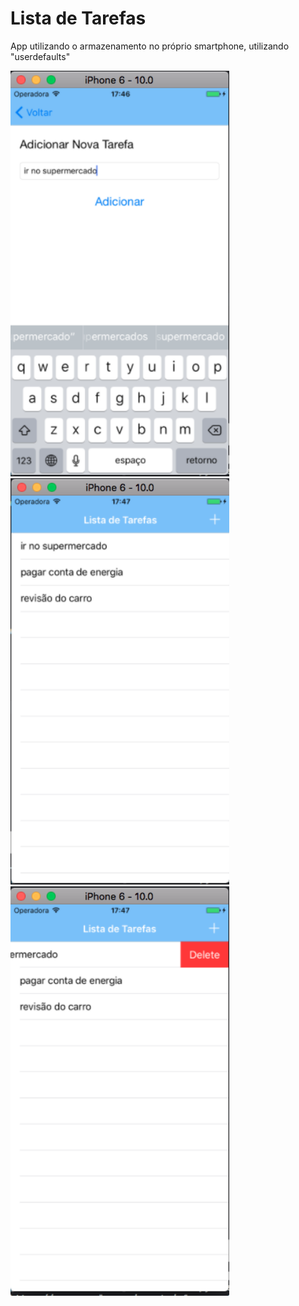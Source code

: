 # Lista de Tarefas

App utilizando o armazenamento no próprio smartphone, utilizando "userdefaults"

<img src="https://github.com/oliveiradeflavio/ios/blob/master/Lista%20de%20Tarefas/_imagens/listatarefas.png" width="350" alt="">

<img src="https://github.com/oliveiradeflavio/ios/blob/master/Lista%20de%20Tarefas/_imagens/listatarefas2.png" width="350" alt="">

<img src="https://github.com/oliveiradeflavio/ios/blob/master/Lista%20de%20Tarefas/_imagens/listatarefas3.png" width="350" alt="">
